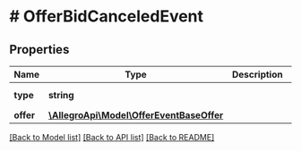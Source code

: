 # # OfferBidCanceledEvent

## Properties

Name | Type | Description | Notes
------------ | ------------- | ------------- | -------------
**type** | **string** |  | [default to 'OFFER_BID_CANCELED']
**offer** | [**\AllegroApi\Model\OfferEventBaseOffer**](OfferEventBaseOffer.md) |  |

[[Back to Model list]](../../README.md#models) [[Back to API list]](../../README.md#endpoints) [[Back to README]](../../README.md)

